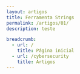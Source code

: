 ```yaml
---
layout: artigos
title: Ferramenta Strings
permalink: /artigos/01/
description: teste

breadcrumb:
  - url: /
    title: Página inicial
  - url: /cybersecurity
    title: Artigos
---
```

